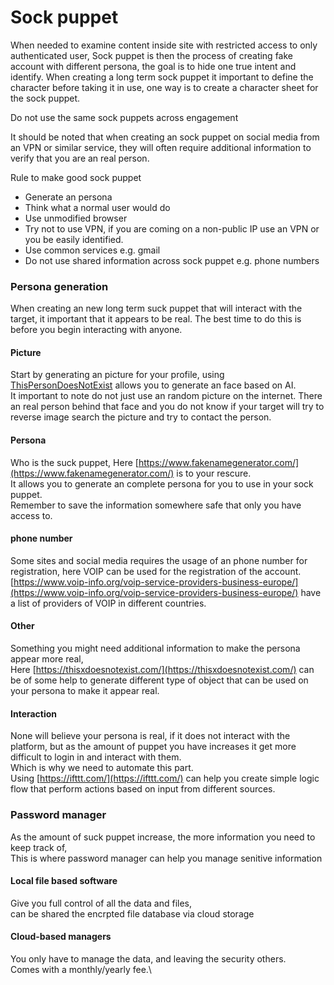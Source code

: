 # Sock puppet



When needed to examine content inside site with restricted access to only authenticated user, Sock puppet is then the process of creating fake account with different persona, the goal is to hide one true intent and identify. When creating a long term sock puppet it important to define the character before taking it in use, one way is to create a character sheet for the sock puppet.

Do not use the same sock puppets across engagement

It should be noted that when creating an sock puppet on social media from an VPN or similar service, they will often require additional information to verify that you are an real person.

Rule to make good sock puppet

* Generate an persona
* Think what a normal user would do
* Use unmodified browser
* Try not to use VPN, if you are coming on a non-public IP use an VPN or you be easily identified.
* Use common services e.g. gmail
* Do not use shared information across sock puppet e.g. phone numbers

### Persona generation

When creating an new long term suck puppet that will interact with the target, it important that it appears to be real. The best time to do this is before you begin interacting with anyone.

#### Picture

Start by generating an picture for your profile, using [ThisPersonDoesNotExist](https://www.thispersondoesnotexist.com/) allows you to generate an face based on AI.\
It important to note do not just use an random picture on the internet. There an real person behind that face and you do not know if your target will try to reverse image search the picture and try to contact the person.

#### Persona

Who is the suck puppet, Here [https://www.fakenamegenerator.com/](https://www.fakenamegenerator.com/) is to your rescure. \
It allows you to generate an complete persona for you to use in your sock puppet. \
Remember to save the information somewhere safe that only you have access to.



#### phone number

Some sites and social media requires the usage of an phone number for registration, here VOIP can be used for the registration of the account. [https://www.voip-info.org/voip-service-providers-business-europe/](https://www.voip-info.org/voip-service-providers-business-europe/) have a list of providers of VOIP in different countries.&#x20;

#### Other

Something you might need additional information to make the persona appear more real,\
Here [https://thisxdoesnotexist.com/](https://thisxdoesnotexist.com/) can be of some help to generate different type of object that can be used on your persona to make it appear real.&#x20;

#### Interaction

None will believe your persona is real, if it does not interact with the platform, but as the amount of puppet you have increases it get more difficult to login in and interact with them.\
Which is why we need to automate this part.\
Using [https://ifttt.com/](https://ifttt.com/) can help you create simple logic flow that perform actions based on input from different sources.&#x20;

### Password manager

As the amount of suck puppet increase, the more information you need to keep track of, \
This is where password manager can help you manage senitive information

#### Local file based software

Give you full control of all the data and files,\
can be shared the encrpted file database via cloud storage

#### Cloud-based managers

You only have to manage the data, and leaving the security others. \
Comes with a monthly/yearly fee.\
